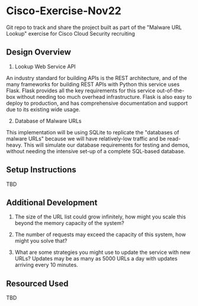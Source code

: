 # Cisco-Exercise-Nov22

Git repo to track and share the project built as part of the "Malware URL Lookup" exercise for Cisco Cloud Security recruiting 


## Design Overview 

1. Lookup Web Service API 

An industry standard for building APIs is the REST architecture, and of the many frameworks for building REST APIs with Python this service uses Flask. 
Flask provides all the key requirements for this service out-of-the-box without needing too much overhead infrastructure. 
Flask is also easy to deploy to production, and has comprehensive documentation and support due to its existing wide usage. 

2. Database of Malware URLs 

This implementation will be using SQLite to replicate the "databases of malware URLs" because we will have relatively-low traffic and be read-heavy. 
This will simulate our database requirements for testing and demos, without needing the intensive set-up of a complete SQL-based database. 


## Setup Instructions 

TBD


## Additional Development 

1. The size of the URL list could grow infinitely, how might you scale this beyond the memory capacity of the system? 

2. The number of requests may exceed the capacity of this system, how might you solve that? 

3. What are some strategies you might use to update the service with new URLs? Updates may be as many as 5000 URLs a day with updates arriving every 10 minutes.


## Resourced Used 

TBD
